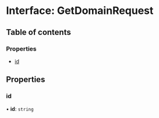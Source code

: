 # Interface: GetDomainRequest

## Table of contents

### Properties

- [id](GetDomainRequest.md#id)

## Properties

### id

• **id**: `string`
